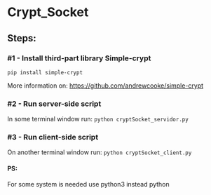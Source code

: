 Crypt_Socket
==============

Steps:
--------

### #1 - Install third-part library Simple-crypt ###
```pip install simple-crypt```

More information on: https://github.com/andrewcooke/simple-crypt

### #2 - Run server-side script ###
In some terminal window run:
```python cryptSocket_servidor.py```

### #3 - Run client-side script ###
On another terminal window run:
```python cryptSocket_client.py```

#### PS: ####
For some system is needed use python3 instead python
